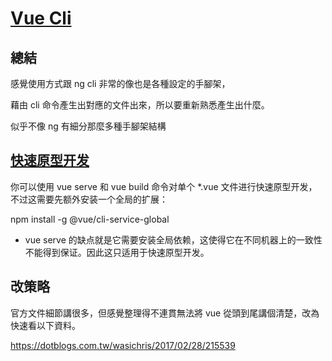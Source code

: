 # [Vue Cli](https://cli.vuejs.org/zh/)

## 總結

感覺使用方式跟 ng cli 非常的像也是各種設定的手腳架，

藉由 cli 命令產生出對應的文件出來，所以要重新熟悉產生出什麼。

似乎不像 ng 有細分那麼多種手腳架結構

## [快速原型开发](https://cli.vuejs.org/zh/guide/prototyping.html)

你可以使用 vue serve 和 vue build 命令对单个 *.vue 文件进行快速原型开发，不过这需要先额外安装一个全局的扩展：

npm install -g @vue/cli-service-global

* vue serve 的缺点就是它需要安装全局依赖，这使得它在不同机器上的一致性不能得到保证。因此这只适用于快速原型开发。

## 改策略

官方文件細節講很多，但感覺整理得不連貫無法將 vue 從頭到尾講個清楚，改為快速看以下資料。

<https://dotblogs.com.tw/wasichris/2017/02/28/215539>